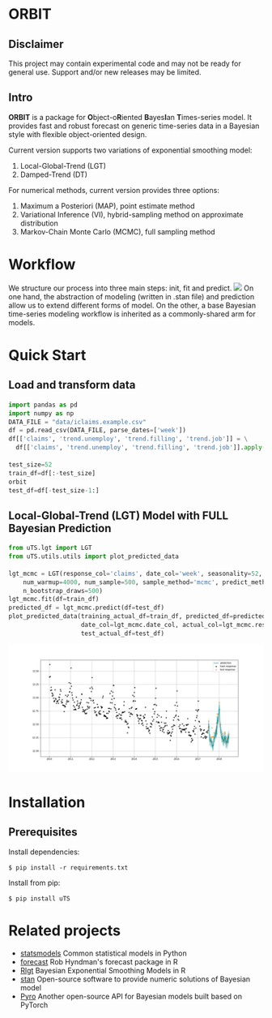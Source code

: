 # ORBIT 

## Disclaimer
This project may contain experimental code and may not be ready for general use. Support and/or new releases may be limited.

## Intro
**ORBIT** is a package for **O**bject-o**R**iented **B**ayes**I**an **T**imes-series
model. It provides fast and robust forecast on generic time-series data in a Bayesian style with
flexible object-oriented design.

Current version supports two variations of exponential smoothing model:
1. Local-Global-Trend (LGT)
2. Damped-Trend (DT)

For numerical methods, current version provides three options:
1. Maximum a Posteriori (MAP), point estimate method
2. Variational Inference (VI), hybrid-sampling method on approximate distribution
3. Markov-Chain Monte Carlo (MCMC), full sampling method


# Workflow
We structure our process into three main steps: init, fit and predict.
![](docs/img/ORBIT-Workflow.png)
On one hand, the abstraction of modeling (written in .stan file) and prediction allow us to
extend different forms of model.  On the other, a base Bayesian time-series modeling workflow
is inherited as a commonly-shared arm for models.


# Quick Start
## Load and transform data
```python
import pandas as pd
import numpy as np
DATA_FILE = "data/iclaims.example.csv"
df = pd.read_csv(DATA_FILE, parse_dates=['week'])
df[['claims', 'trend.unemploy', 'trend.filling', 'trend.job']] = \
  df[['claims', 'trend.unemploy', 'trend.filling', 'trend.job']].apply(np.log, axis=1)

test_size=52
train_df=df[:-test_size]
orbit
test_df=df[-test_size-1:]
```
## Local-Global-Trend (LGT) Model with FULL Bayesian Prediction
```python
from uTS.lgt import LGT
from uTS.utils.utils import plot_predicted_data

lgt_mcmc = LGT(response_col='claims', date_col='week', seasonality=52,
    num_warmup=4000, num_sample=500, sample_method='mcmc', predict_method='full',
    n_bootstrap_draws=500)
lgt_mcmc.fit(df=train_df)
predicted_df = lgt_mcmc.predict(df=test_df)
plot_predicted_data(training_actual_df=train_df, predicted_df=predicted_df,
                    date_col=lgt_mcmc.date_col, actual_col=lgt_mcmc.response_col, pred_col=50,
                    test_actual_df=test_df)
```

![](docs/img/lgt-mcmc-pred.png)


# Installation

## Prerequisites

Install dependencies:
```
$ pip install -r requirements.txt
```

Install from pip:
```
$ pip install uTS
```

# Related projects
* [statsmodels](https://www.statsmodels.org/stable/index.html)
Common statistical models in Python
* [forecast](https://cran.r-project.org/web/packages/forecast/index.html)
Rob Hyndman's forecast package in R
* [Rlgt](https://cran.r-project.org/web/packages/Rlgt/index.html)
Bayesian Exponential Smoothing Models in R
* [stan](https://mc-stan.org/)
Open-source software to provide numeric solutions of Bayesian model
* [Pyro](https://pyro.ai/)
Another open-source API for Bayesian models built based on PyTorch
